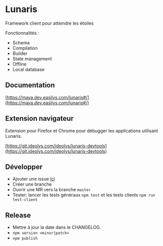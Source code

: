 # Lunaris

Framework client pour atteindre les étoiles

Fonctionnalités :
  - Schema
  - Compilation
  - Builder
  - State management
  - Offline
  - Local database

## Documentation

[https://maya.dev.easilys.com/lunaris#/](https://maya.dev.easilys.com/lunaris#/)

## Extension navigateur

Extension pour Firefox et Chrome pour débugger les applications utilisant Lunaris.

[https://git.ideolys.com/ideolys/lunaris-devtools](https://git.ideolys.com/ideolys/lunaris-devtools)

## Développer

- Ajouter une issue [ici](https://git.ideolys.com/ideolys/projet-lunaris/issues)
- Créer une branche
- Ouvrir une MR vers la branche `master`
- Tester: lancer les tests généraux `npm test` et les tests clients `npm run test-client`

## Release

- Mettre à jour la date dans le CHANGELOG.
- `npm version <minor|patch>`
- `npm publish`
